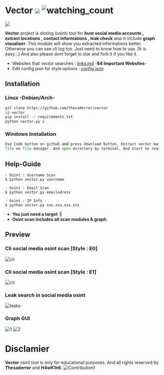 # Vector ![](https://img.shields.io/badge/python-3670A0?style=for-the-badge&logo=python&logoColor=ffdd54) <img src="https://komarev.com/ghpvc/?username=thesaderror&color=brightgreen" alt="watching_count" />
![](https://i.hizliresim.com/rqz6n9e.PNG)

**Vector** project is doxing (osint) tool for **hunt social media accounts , extract locations , contact informations , leak check** also it include **graph visualiser**. This module will show you extracted informations better. Otherwise you can see cli log too. Just need to know how to use. [It is easy...] And also please dont forget to star and fork it if you like it. 
* Websites that vector searches : [links.md](links.md) -**84 Important Websites**-
* Edit config.json for style options : [config.json](config.json)

## Installation

### Linux -Debian/Arch-
```bash
git clone https://github.com/thesaderror/vector
cd vector
pip install -r requirements.txt
python vector.py v
```
### Windows Installation
```python
Use Code button on github and press download button. Extract vector-main zip , rar or tar.gz 
file on file manager. And open directory by terminal. And start to read Help-Guide.```
```

## Help-Guide
```
- Osint : Username Scan
$ python vector.py username

- Osint : Email Scan
$ python vector.py emailadress

- Osint : IP Info
$ python vector.py xxx.xxx.xxx.xxx
```
* **You just need a target :|**
* **Osint scan includes all scan modules & graph.**
## Preview

### Cli social media osint scan [Style : E0]
![cli](https://i.hizliresim.com/trpvgr5.PNG)

### Cli social media osint scan [Style : E1]
![cli](https://i.hizliresim.com/4r2x3q3.PNG)

### Leak search in social media osint
![leaks](https://i.hizliresim.com/5fusmd8.png)

### Graph GUI
![1](https://i.hizliresim.com/bgnl7da.PNG)
![2](https://i.hizliresim.com/rqz6n9e.PNG)

# Disclamier
**Vector** osint tool is only for educational purposes. And all rights reserved by **Thesaderror** and **H4wK1n6**.
![Contribution1](https://activity-graph.herokuapp.com/graph?username=thesaderror&theme=react-dark&hide_border=true&area=true)
